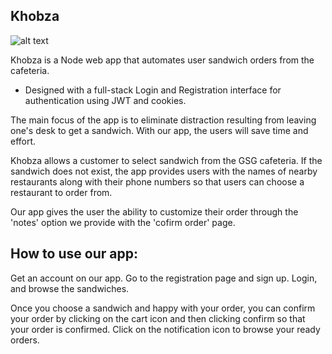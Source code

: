 ## Khobza

![alt text](https://i.imgur.com/KFWF7FX.png)






Khobza is a Node web app that automates user sandwich orders from the cafeteria.


- Designed with a full-stack Login and Registration interface for authentication using JWT and cookies.



 
The main focus of the app is to eliminate distraction resulting from leaving one's desk to get a sandwich.
With our app, the users will save time and effort.


Khobza allows a customer to select sandwich from the GSG cafeteria.
If the sandwich does not exist, the app provides users with the names of nearby restaurants along with their phone numbers so that users can choose
a restaurant to order from.  

Our app gives the user the ability to customize their order through the 'notes' option we provide with the 'cofirm order' page.

## How to use our app:
Get an account on our app. Go to the registration page and sign up.
Login, and browse the sandwiches.

Once you choose a sandwich and happy with your order, you can
confirm your order by clicking on the cart icon and then clicking confirm so
that your order is confirmed.
Click on the notification icon to browse your ready orders.
